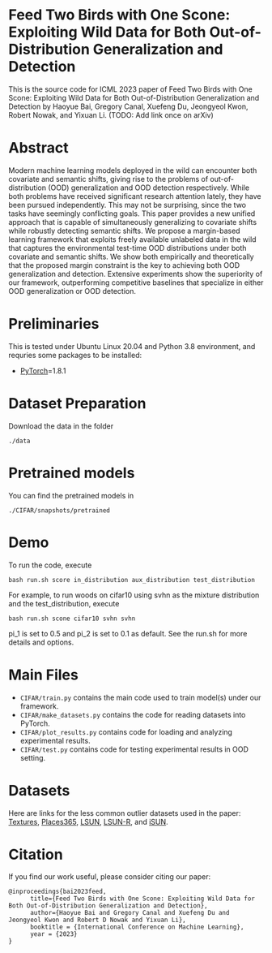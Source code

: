 # Feed Two Birds with One Scone: Exploiting Wild Data for Both Out-of-Distribution Generalization and Detection

This is the source code for ICML 2023 paper of Feed Two Birds with One Scone: Exploiting Wild Data for Both Out-of-Distribution Generalization and Detection by Haoyue Bai, Gregory Canal, Xuefeng Du, Jeongyeol Kwon, Robert Nowak, and Yixuan Li. (TODO: Add link once on arXiv)

# Abstract

Modern machine learning models deployed in the wild can encounter both covariate and semantic shifts, giving rise to the problems of out-of-distribution (OOD) generalization and OOD detection respectively. While both problems have received significant research attention lately, they have been pursued independently. This may not be surprising, since the two tasks have seemingly conflicting goals. This paper provides a new unified approach that is capable of simultaneously generalizing to covariate shifts while robustly detecting semantic shifts. We propose a margin-based learning framework that exploits freely available unlabeled data in the wild that captures the environmental test-time OOD distributions under both covariate and semantic shifts. We show both empirically and theoretically that the proposed margin constraint is the key to achieving both OOD generalization and detection.  Extensive experiments show the superiority of our framework, outperforming competitive baselines that specialize in either OOD generalization or OOD detection.

# Preliminaries

This is tested under Ubuntu Linux 20.04 and Python 3.8 environment, and requries some packages to be installed:
* [PyTorch](https://pytorch.org/)=1.8.1



# Dataset Preparation

Download the data in the folder

```
./data
```



# Pretrained models

You can find the pretrained models in 

```
./CIFAR/snapshots/pretrained
```


# Demo

To run the code, execute 

```
bash run.sh score in_distribution aux_distribution test_distribution 
```

For example, to run woods on cifar10 using svhn as the mixture distribution and the test_distribution, execute

```
bash run.sh scone cifar10 svhn svhn
```

pi_1 is set to 0.5 and pi_2 is set to 0.1 as default. See the run.sh for more details and options. 

# Main Files

* ```CIFAR/train.py``` contains the main code used to train model(s) under our framework.
* ```CIFAR/make_datasets.py``` contains the code for reading datasets into PyTorch.
* ```CIFAR/plot_results.py``` contains code for loading and analyzing experimental results.
* ```CIFAR/test.py``` contains code for testing experimental results in OOD setting.




# Datasets

Here are links for the less common outlier datasets used in the paper: [Textures](https://www.robots.ox.ac.uk/~vgg/data/dtd/),
[Places365](http://places2.csail.mit.edu/download.html), [LSUN](https://www.dropbox.com/s/fhtsw1m3qxlwj6h/LSUN.tar.gz),
[LSUN-R](https://www.dropbox.com/s/moqh2wh8696c3yl/LSUN_resize.tar.gz), and [iSUN](https://www.dropbox.com/s/ssz7qxfqae0cca5/iSUN.tar.gz).


# Citation

If you find our work useful, please consider citing our paper:

```
@inproceedings{bai2023feed,
      title={Feed Two Birds with One Scone: Exploiting Wild Data for Both Out-of-Distribution Generalization and Detection}, 
      author={Haoyue Bai and Gregory Canal and Xuefeng Du and Jeongyeol Kwon and Robert D Nowak and Yixuan Li},
      booktitle = {International Conference on Machine Learning},
      year = {2023}
}
```

